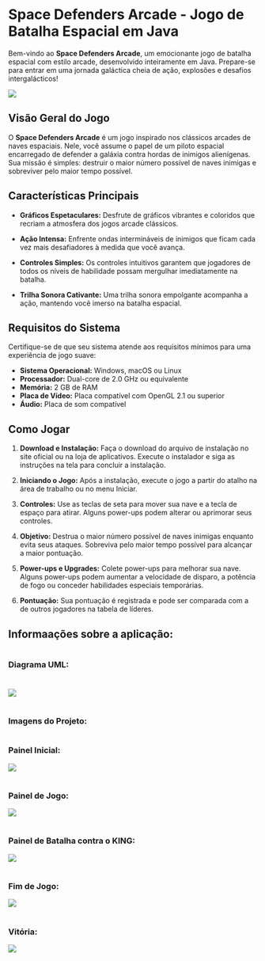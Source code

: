 # Space Defenders Arcade - Jogo de Batalha Espacial em Java

Bem-vindo ao **Space Defenders Arcade**, um emocionante jogo de batalha espacial com estilo arcade, desenvolvido inteiramente em Java. Prepare-se para entrar em uma jornada galáctica cheia de ação, explosões e desafios intergalácticos!

<img src="Imagens/ImgReadme/TelaInicial.png">

## Visão Geral do Jogo

O **Space Defenders Arcade** é um jogo inspirado nos clássicos arcades de naves espaciais. Nele, você assume o papel de um piloto espacial encarregado de defender a galáxia contra hordas de inimigos alienígenas. Sua missão é simples: destruir o maior número possível de naves inimigas e sobreviver pelo maior tempo possível.

## Características Principais

- **Gráficos Espetaculares:** Desfrute de gráficos vibrantes e coloridos que recriam a atmosfera dos jogos arcade clássicos.

- **Ação Intensa:** Enfrente ondas intermináveis de inimigos que ficam cada vez mais desafiadores à medida que você avança.

- **Controles Simples:** Os controles intuitivos garantem que jogadores de todos os níveis de habilidade possam mergulhar imediatamente na batalha.

- **Trilha Sonora Cativante:** Uma trilha sonora empolgante acompanha a ação, mantendo você imerso na batalha espacial.

## Requisitos do Sistema

Certifique-se de que seu sistema atende aos requisitos mínimos para uma experiência de jogo suave:

- **Sistema Operacional:** Windows, macOS ou Linux
- **Processador:** Dual-core de 2.0 GHz ou equivalente
- **Memória:** 2 GB de RAM
- **Placa de Vídeo:** Placa compatível com OpenGL 2.1 ou superior
- **Áudio:** Placa de som compatível

## Como Jogar

1. **Download e Instalação:** Faça o download do arquivo de instalação no site oficial ou na loja de aplicativos. Execute o instalador e siga as instruções na tela para concluir a instalação.

2. **Iniciando o Jogo:** Após a instalação, execute o jogo a partir do atalho na área de trabalho ou no menu Iniciar.

3. **Controles:** Use as teclas de seta para mover sua nave e a tecla de espaço para atirar. Alguns power-ups podem alterar ou aprimorar seus controles.

4. **Objetivo:** Destrua o maior número possível de naves inimigas enquanto evita seus ataques. Sobreviva pelo maior tempo possível para alcançar a maior pontuação.

5. **Power-ups e Upgrades:** Colete power-ups para melhorar sua nave. Alguns power-ups podem aumentar a velocidade de disparo, a potência de fogo ou conceder habilidades especiais temporárias.

6. **Pontuação:** Sua pontuação é registrada e pode ser comparada com a de outros jogadores na tabela de líderes.

## Informaações sobre a aplicação:
#
### Diagrama UML:
#
<img src="Imagens/ImgReadme/MyGameUML.png">

#
### Imagens do Projeto:
#
### Painel Inicial:
<img src="Imagens/ImgReadme/TelaInicial.png">

#
### Painel de Jogo:
<img src="Imagens/ImgReadme/TelaGame.png">

#

### Painel de Batalha contra o KING:
<img src="Imagens/ImgReadme/BattleKing.png">

#

### Fim de Jogo:
<img src="Imagens/ImgReadme/GameOver.png">

#

### Vitória:
<img src="Imagens/ImgReadme/GameWin.png">

#
